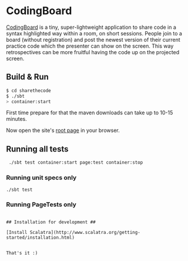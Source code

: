 # CodingBoard #

[CodingBoard](http://codingboard.org) is a tiny, super-lightweight application to share code in a syntax highlighted way within a room, on short sessions. 
People join to a board (without registration) and post the newest version of their current practice code which the presenter can show on the screen. This way retrospectives can be more fruitful having the code up on the projected screen. 

## Build & Run ##

```sh
$ cd sharethecode
$ ./sbt
> container:start
```
First time prepare for that the maven downloads can take up to 10-15 minutes.

Now open the site's [root page](http://localhost:8080/) in your browser.

## Running all tests

```sh
 ./sbt test container:start page:test container:stop
```
### Running unit specs only

``` 
./sbt test
```
### Running PageTests only

``` ./sbt container:start page:test container:stop

## Installation for development ##

[Install Scalatra](http://www.scalatra.org/getting-started/installation.html)


That's it :) 
